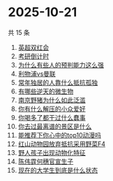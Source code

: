 # 2025-10-21

共 15 条

<!-- BEGIN -->
<!-- 最后更新时间 Tue Oct 21 2025 17:18:51 GMT+0800 (China Standard Time) -->

1. [英超双红会](https://www.zhihu.com/search?q=英超双红会)
1. [考研倒计时](https://www.zhihu.com/search?q=考研倒计时)
1. [为什么有些人的预判能力这么强](https://www.zhihu.com/search?q=为什么有些人的预判能力这么强)
1. [利物浦vs曼联](https://www.zhihu.com/search?q=利物浦vs曼联)
1. [常年独居的人靠什么抵抗孤独](https://www.zhihu.com/search?q=常年独居的人靠什么抵抗孤独)
1. [有哪些逆天的微生物](https://www.zhihu.com/search?q=有哪些逆天的微生物)
1. [南京野猪为什么如此泛滥](https://www.zhihu.com/search?q=南京野猪为什么如此泛滥)
1. [你有什么解压的小众爱好](https://www.zhihu.com/search?q=你有什么解压的小众爱好)
1. [你喝多了都干过什么蠢事](https://www.zhihu.com/search?q=你喝多了都干过什么蠢事)
1. [你去过最离谱的景区是什么](https://www.zhihu.com/search?q=你去过最离谱的景区是什么)
1. [能推荐下你心中的top10动漫吗](https://www.zhihu.com/search?q=能推荐下你心中的top10动漫吗)
1. [红山动物园放弃抵抗采用野菜F4](https://www.zhihu.com/search?q=红山动物园放弃抵抗采用野菜F4)
1. [野人孩子出现动物化特征](https://www.zhihu.com/search?q=野人孩子出现动物化特征)
1. [陈伟霆何穗官宣生子](https://www.zhihu.com/search?q=陈伟霆何穗官宣生子)
1. [现在的大学生到底是什么状态](https://www.zhihu.com/search?q=现在的大学生到底是什么状态)

<!-- END -->
